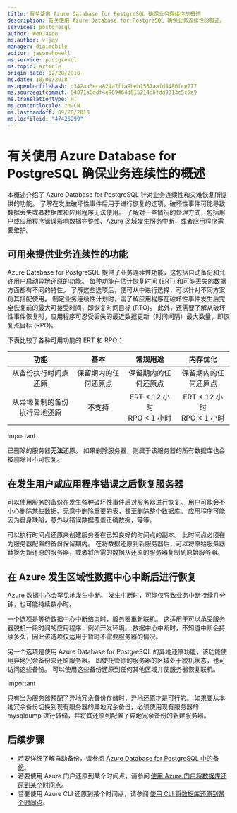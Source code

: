 ```yaml
---
title: 有关使用 Azure Database for PostgreSQL 确保业务连续性的概述
description: 有关使用 Azure Database for PostgreSQL 确保业务连续性的概述。
services: postgresql
author: WenJason
ms.author: v-jay
manager: digimobile
editor: jasonwhowell
ms.service: postgresql
ms.topic: article
origin.date: 02/28/2018
ms.date: 10/01/2018
ms.openlocfilehash: d342aa3eca824a7ffa9beb1567aafd4486fce777
ms.sourcegitcommit: 04071a6ddf4e969464d815214d6fdd9813c5c5a9
ms.translationtype: HT
ms.contentlocale: zh-CN
ms.lasthandoff: 09/28/2018
ms.locfileid: "47426299"
---
```

# <a name="overview-of-business-continuity-with-azure-database-for-postgresql"></a>有关使用 Azure Database for PostgreSQL 确保业务连续性的概述

本概述介绍了 Azure Database for PostgreSQL 针对业务连续性和灾难恢复所提供的功能。 了解在发生破坏性事件后用于进行恢复的选项，破坏性事件可能导致数据丢失或者数据库和应用程序无法使用。 了解对一些情况的处理方式，包括用户或应用程序错误影响数据完整性、Azure 区域发生服务中断，或者应用程序需要维护。

## <a name="features-that-you-can-use-to-provide-business-continuity"></a>可用来提供业务连续性的功能

Azure Database for PostgreSQL 提供了业务连续性功能，这包括自动备份和允许用户启动异地还原的功能。 每种功能在估计恢复时间 (ERT) 和可能丢失的数据方面都有不同的特性。 了解这些选项后，便可从中进行选择，可以针对不同方案将其搭配使用。 制定业务连续性计划时，需了解应用程序在破坏性事件发生后完全恢复前的最大可接受时间，即恢复时间目标 (RTO)。 此外，还需要了解从破坏性事件恢复时，应用程序可忍受丢失的最近数据更新（时间间隔）最大数量，即恢复点目标 (RPO)。

下表比较了各种可用功能的 ERT 和 RPO：

| **功能** | **基本** | **常规用途** | **内存优化** |
| :------------: | :-------: | :-----------------: | :------------------: |
| 从备份执行时间点还原 | 保留期内的任何还原点 | 保留期内的任何还原点 | 保留期内的任何还原点 |
| 从异地复制的备份执行异地还原 | 不支持 | ERT < 12 小时<br/>RPO < 1 小时 | ERT < 12 小时<br/>RPO < 1 小时 |

> [!IMPORTANT]
> 已删除的服务器**无法**还原。 如果删除服务器，则属于该服务器的所有数据库也会被删除且不可恢复。

## <a name="recover-a-server-after-a-user-or-application-error"></a>在发生用户或应用程序错误之后恢复服务器

可以使用服务的备份在发生各种破坏性事件后对服务器进行恢复。 用户可能会不小心删除某些数据、无意中删除重要的表，甚至删除整个数据库。 应用程序可能因为自身缺陷，意外以错误数据覆盖正确数据，等等。

可以执行时间点还原来创建服务器在已知良好的时间点的副本。 此时间点必须在为服务器配置的备份保留期内。 在将数据还原到新服务器后，可以将原始服务器替换为新还原的服务器，或者将所需的数据从还原的服务器复制到原始服务器。

## <a name="recover-from-an-azure-regional-data-center-outage"></a>在 Azure 发生区域性数据中心中断后进行恢复

Azure 数据中心会罕见地发生中断。 发生中断时，可能仅导致业务中断持续几分钟，也可能持续数小时。

一个选项是等待数据中心中断结束时，服务器重新联机。 这适用于可以承受服务器脱机一段时间的应用程序，例如开发环境。 数据中心中断时，不知道中断会持续多久，因此该选项仅适用于暂时不需要服务器的情况。

另一个选项是使用 Azure Database for PostgreSQL 的异地还原功能，该功能使用异地冗余备份来还原服务器。 即使托管你的服务器的区域处于脱机状态，也可访问这些备份。 可以使用这些备份还原到任何其他区域并使服务器恢复联机。

> [!IMPORTANT]
> 只有当为服务器预配了异地冗余备份存储时，异地还原才是可行的。 如果要从本地冗余备份切换到现有服务器的异地冗余备份，必须使用现有服务器的 mysqldump 进行转储，并将其还原到配置了异地冗余备份的新建服务器。

## <a name="next-steps"></a>后续步骤
- 若要详细了解自动备份，请参阅 [Azure Database for PostgreSQL 中的备份](concepts-backup.md)。 
- 若要使用 Azure 门户还原到某个时间点，请参阅 [使用 Azure 门户将数据库还原到某个时间点](howto-restore-server-portal.md)。
- 若要使用 Azure CLI 还原到某个时间点，请参阅 [使用 CLI 将数据库还原到某个时间点](howto-restore-server-cli.md)。